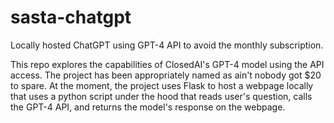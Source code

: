# sasta-chatgpt
Locally hosted ChatGPT using GPT-4 API to avoid the monthly subscription.

This repo explores the capabilities of ClosedAI's GPT-4 model using the API access. The project has been appropriately named as ain't nobody got $20 to spare.  At the moment, the project uses Flask to host a webpage locally that uses a python script under the hood that reads user's question, calls the GPT-4 API, and returns the model's response on the webpage.
